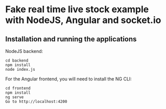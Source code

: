 # Fake real time live stock example with NodeJS, Angular and socket.io

## Installation and running the applications

NodeJS backend:

	cd backend
	npm install
	node index.js

For the Angular frontend, you will need to install the NG CLI:

	cd frontend
	npm install
	ng serve
	Go to http://localhost:4200
